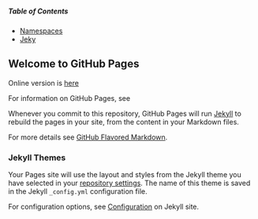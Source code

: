 
##### Table of Contents  
- [Namespaces](https://codeoz-com.github.io/codeoz-code-convention/namespaces)
- [Jeky](#Jekyll-themes)  

## Welcome to GitHub Pages

Online version is [here](https://codeoz-com.github.io/codeoz-code-convention/)

For information on GitHub Pages, see [](https://docs.github.com/en/pages/setting-up-a-github-pages-site-with-jekyll/about-github-pages-and-jekyll)

Whenever you commit to this repository, GitHub Pages will run [Jekyll](https://jekyllrb.com/) to rebuild the pages in your site, from the content in your Markdown files.

For more details see [GitHub Flavored Markdown](https://guides.github.com/features/mastering-markdown/).

### Jekyll Themes

Your Pages site will use the layout and styles from the Jekyll theme you have selected in your [repository settings](https://github.com/codeoz-com/codeoz-code-convention/settings/pages). The name of this theme is saved in the Jekyll `_config.yml` configuration file.

For configuration options, see [Configuration](https://jekyllrb.com/docs/configuration/) on Jekyll site.
